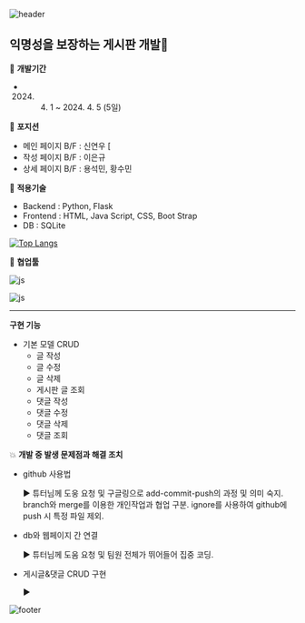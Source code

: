 ![header](https://capsule-render.vercel.app/api?type=waving&color=37B1FF&height=200&section=header&text=쭈꾸미%20양식장&fontColor=FFFFFF&fontAlign=50&fontSize=50)

## 익명성을 보장하는 게시판 개발:octopus:


:calendar: __개발기간__
- 2024. 4. 1 ~ 2024. 4. 5 (5일)


:busts_in_silhouette: __포지션__
- 메인 페이지 B/F : 신연우 [
- 작성 페이지 B/F : 이은규
- 상세 페이지 B/F : 용석민, 황수민


:wrench: __적용기술__
- Backend : Python, Flask
- Frontend : HTML, Java Script, CSS, Boot Strap
- DB : SQLite

[![Top Langs](https://github-readme-stats.vercel.app/api/top-langs/?username=sumina-codewell)](https://github.com/anuraghazra/github-readme-stats)


:raised_hands: __협업툴__

![js](https://img.shields.io/badge/GitHub-100000?style=for-the-badge&logo=github&logoColor=white)

![js](https://img.shields.io/badge/Slack-4A154B?style=for-the-badge&logo=slack&logoColor=whit)

***

__구현 기능__
- 기본 모델 CRUD
    - 글 작성
    - 글 수정
    - 글 삭제
    - 게시판 글 조회
    - 댓글 작성
    - 댓글 수정
    - 댓글 삭제
    - 댓글 조회


:collision: __개발 중 발생 문제점과 해결 조치__
- github 사용법

  :arrow_forward: 튜터님께 도웅 요청 및 구글링으로 add-commit-push의 과정 및 의미 숙지. branch와 merge를 이용한 개인작업과 협업 구분. ignore를 사용하여 github에 push 시 특정 파일 제외.
  
- db와 웹페이지 간 연결
  
  :arrow_forward: 튜터님께 도움 요청 및 팀원 전체가 뛰어들어 집중 코딩.

- 게시글&댓글 CRUD 구현
  
  :arrow_forward: 

![footer](https://capsule-render.vercel.app/api?type=waving&color=37B1FF&height=200&section=footer)

